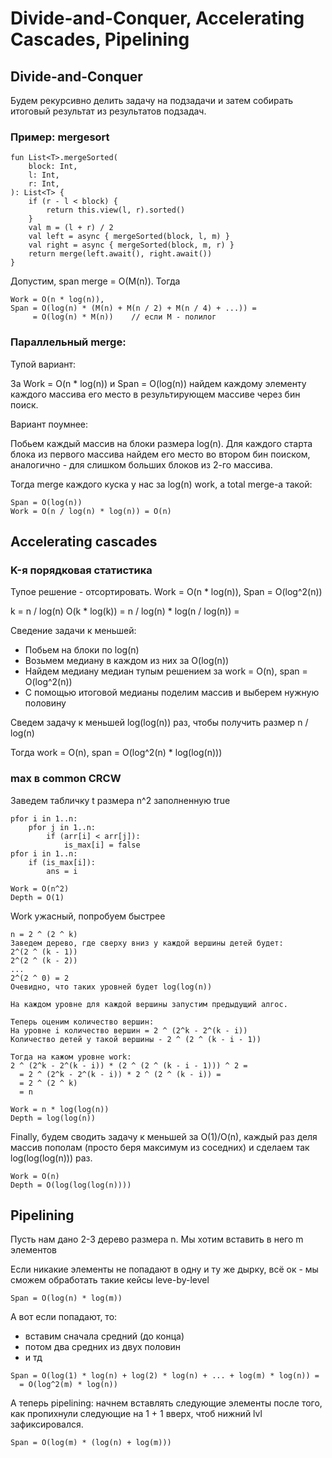 # Divide-and-Conquer, Accelerating Cascades, Pipelining

## Divide-and-Conquer

Будем рекурсивно делить задачу на подзадачи 
и затем собирать итоговый результат из результатов подзадач.

### Пример: mergesort

```
fun List<T>.mergeSorted(
    block: Int,
    l: Int,
    r: Int,
): List<T> {
    if (r - l < block) {
        return this.view(l, r).sorted()
    }
    val m = (l + r) / 2
    val left = async { mergeSorted(block, l, m) }
    val right = async { mergeSorted(block, m, r) }
    return merge(left.await(), right.await())
}
```

Допустим, span merge = O(M(n)). Тогда

```
Work = O(n * log(n)),
Span = O(log(n) * (M(n) + M(n / 2) + M(n / 4) + ...)) =
     = O(log(n) * M(n))    // если M - полилог
```

### Параллельный merge:

Тупой вариант:

За Work = O(n * log(n)) и Span = O(log(n)) найдем каждому элементу 
каждого массива его место в результирующем массиве через бин поиск.

Вариант поумнее:

Побьем каждый массив на блоки размера log(n).
Для каждого старта блока из первого массива
найдем его место во втором бин поиском, 
аналогично - для слишком больших блоков из 2-го массива.

Тогда merge каждого куска у нас за log(n) work, а total merge-а такой:
```
Span = O(log(n))
Work = O(n / log(n) * log(n)) = O(n)
```


## Accelerating cascades


### K-я порядковая статистика

Тупое решение - отсортировать. Work = O(n * log(n)), Span = O(log^2(n))

k = n / log(n)
O(k * log(k)) = n / log(n) * log(n / log(n)) = 

Сведение задачи к меньшей:

- Побьем на блоки по log(n)
- Возьмем медиану в каждом из них за O(log(n))
- Найдем медиану медиан тупым решением за work = O(n), span = O(log^2(n))
- С помощью итоговой медианы поделим массив и выберем нужную половину

Сведем задачу к меньшей log(log(n)) раз, чтобы получить размер n / log(n)

Тогда work = O(n), span = O(log^2(n) * log(log(n)))


### max в common CRCW

Заведем табличку t размера n^2 заполненную true
```
pfor i in 1..n:
    pfor j in 1..n:
        if (arr[i] < arr[j]):
            is_max[i] = false
pfor i in 1..n:
    if (is_max[i]):
        ans = i

Work = O(n^2)
Depth = O(1)
``` 

Work ужасный, попробуем быстрее

```
n = 2 ^ (2 ^ k)
Заведем дерево, где сверху вниз у каждой вершины детей будет:
2^(2 ^ (k - 1))
2^(2 ^ (k - 2))
...
2^(2 ^ 0) = 2
Очевидно, что таких уровней будет log(log(n))

На каждом уровне для каждой вершины запустим предыдущий алгос.

Теперь оценим количество вершин:
На уровне i количество вершин = 2 ^ (2^k - 2^(k - i))
Количество детей у такой вершины - 2 ^ (2 ^ (k - i - 1))

Тогда на кажом уровне work:
2 ^ (2^k - 2^(k - i)) * (2 ^ (2 ^ (k - i - 1))) ^ 2 =
  = 2 ^ (2^k - 2^(k - i)) * 2 ^ (2 ^ (k - i)) =
  = 2 ^ (2 ^ k)
  = n

Work = n * log(log(n))
Depth = log(log(n))
```

Finally, будем сводить задачу к меньшей за O(1)/O(n),
каждый раз деля массив пополам (просто беря максимум из соседних)
и сделаем так log(log(log(n))) раз.
```
Work = O(n)
Depth = O(log(log(log(n))))
```


## Pipelining

Пусть нам дано 2-3 дерево размера n.
Мы хотим вставить в него m элементов

Если никакие элементы не попадают в одну и ту же дырку, всё ок -
мы сможем обработать такие кейсы leve-by-level
```
Span = O(log(n) * log(m))
```

А вот если попадают, то:
- вставим сначала средний (до конца)
- потом два средних из двух половин
- и тд
```
Span = O(log(1) * log(n) + log(2) * log(n) + ... + log(m) * log(n)) =
  = O(log^2(m) * log(n))
```

А теперь pipelining:
начнем вставлять следующие элементы после того, 
как пропихнули следующие на 1 + 1 вверх, чтоб нижний lvl зафиксировался.
```
Span = O(log(m) * (log(n) + log(m)))
```
